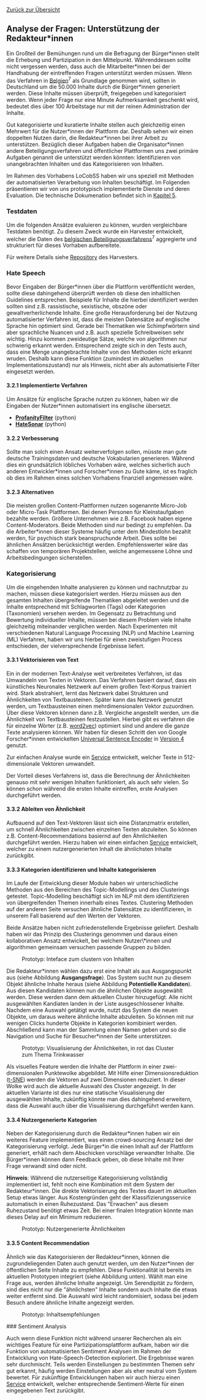 <div class="print-hide">
<a href="../HTML.html">Zurück zur Übersicht</a>
</div>

## Analyse der Fragen: Unterstützung der Redakteur\*innen

Ein Großteil der Bemühungen rund um die Befragung der Bürger\*innen stellt die Erhebung und Partizipation in den Mittelpunkt. Währenddessen sollte nicht vergessen werden, dass auch die Mitarbeiter\*innen bei der Handhabung der eintreffenden Fragen unterstützt werden müssen. Wenn das Verfahren in [Belgien](https://www.vraagvoordewetenschap.be/)<sup class="print ignore">7</sup> als Grundlage genommen wird, sollten in Deutschland um die 50.000 Inhalte durch die Bürger\*innen generiert werden. Diese Inhalte müssen überprüft, freigegeben und kategorisiert werden. Wenn jeder Frage nur eine Minute Aufmerksamkeit geschenkt wird, bedeutet dies über 100 Arbeitstage nur mit der reinen Administration der Inhalte.

Gut kategorisierte und kuratierte Inhalte stellen auch gleichzeitig einen Mehrwert für die Nutzer\*innen der Plattform dar. Deshalb sehen wir einen doppelten Nutzen darin, die Redakteur\*innen bei ihrer Arbeit zu unterstützen. Bezüglich dieser Aufgaben haben die Organisator\*innen andere Beteiligungsverfahren und öffentlicher Plattformen uns zwei primäre Aufgaben genannt die unterstützt werden könnten: Identifizieren von unangebrachten Inhalten und das Kategorisieren von Inhalten. 

Im Rahmen des Vorhabens LoCobSS haben wir uns speziell mit Methoden der automatisierten Verarbeitung von Inhalten beschäftigt. Im Folgenden präsentieren wir von uns prototypisch implementierte Dienste und deren Evaluation. Die technische Dokumenation befindet sich in <a class="local" href="chapter05.html">Kapitel 5</a>.

### Testdaten

Um die folgenden Ansätze evaluieren zu können, wurden vergleichbare Testdaten benötigt. Zu diesem Zweck wurde ein Harvester entwickelt, welcher die Daten des [belgischen Beteiligungsverfahrens](https://www.vraagvoordewetenschap.be/)<sup class="print ignore">7</sup> aggregierte und strukturiert für dieses Vorhaben aufbereitete.

Für weitere Details siehe [Repository](https://github.com/sebastian-meier/locobss-vraagvoordewetenschap-harvester)<sup class="print"></sup> des Harvesters.

### Hate Speech

Bevor Eingaben der Bürger\*innen über die Plattform veröffentlicht werden, sollte diese dahingehend überprüft werden ob diese den inhaltlichen Guidelines entsprechen. Beispiele für Inhalte die hierbei identifiziert werden sollten sind z.B. rassistische, sexistische, obszöne oder gewaltverherlichende Inhalte. Eine große Herausforderung bei der Nutzung automatisierter Verfahren ist, dass die meisten Datensätze auf englische Sprache hin optimiert sind. Gerade bei Thematiken wie Schimpfwörtern sind aber sprachliche Nuancen und z.B. auch spezielle Schreibweisen sehr wichtig. Hinzu kommen zweideutige Sätze, welche von algorithmen nur schwierig erkannt werden. Entsprechend zeigte sich in den Tests auch, dass eine Menge unangebrachte Inhalte von den Methoden nicht erkannt wruden. Deshalb kann diese Funktion (zumindest im aktuellen Implementationszustand) nur als Hinweis, nicht aber als automatisierte Filter eingesetzt werden.

#### 3.2.1 Implementierte Verfahren

Um Ansätze für englische Sprache nutzen zu können, haben wir die Eingaben der Nutzer\*innen automatisiert ins englische übersetzt.

- [**ProfanityFilter**](https://areebbeigh.github.io/profanityfilter/)<sup class="print"></sup> (python)
- [**HateSonar**](https://github.com/Hironsan/HateSonar)<sup class="print"></sup> (python)

#### 3.2.2 Verbesserung

Sollte man solch einen Ansatz weiterverfolgen sollen, müsste man gute deutsche Trainingsdaten und deutsche Vokabularien generieren. Während dies ein grundsätzlich löbliches Vorhaben wäre, welches sicherlich auch anderen Entwickler\*innen und Forscher\*innen zu Gute käme, ist es fraglich ob dies im Rahmen eines solchen Vorhabens finanziell angemessen wäre.

#### 3.2.3 Alternativen

Die meisten großen Content-Plattformen nutzen sogenannte Micro-Job oder Micro-Task Plattformen. Bei denen Personen für Kleinstaufgaben bezahlte werden. Größere Unternehmen wie z.B. Facebook haben eigene Content-Moderators. Beide Methoden sind nur bedingt zu empfehlen. Da die Arbeiter\*innen dieser Systeme häufig unter dem Mindestlohn bezahlt werden, für psychisch stark beanspruchunde Arbeit. Dies sollte bei ähnlichen Ansätzen berücksichtigt werden. Empfehlenswerter wäre das schaffen von temporären Projektstellen, welche angemessene Löhne und Arbeitsbedingungen sicherstellen.

### Kategorisierung

Um die eingehenden Inhalte analysieren zu können und nachnutzbar zu machen, müssen diese kategorisiert werden. Hierzu müssen aus den gesamten Inhalten übergreifende Thematiken abgeleitet werden und die Inhalte entsprechend mit Schlagworten (Tags) oder Kategorien (Taxonomien) versehen werden. Im Gegensatz zu Betrachtung und Bewertung individueller Inhalte, müssen bei diesem Problem viele Inhalte gleichzeitig miteinander verglichen werden. Nach Experimenten mit verschiedenen Natural Language Processing (NLP) und Machine Learning (ML) Verfahren, haben wir uns hierbei für einen zweistufigen Process entschieden, der vielversprechende Ergebnisse liefert.

#### 3.3.1 Vektorisieren von Text

Ein in der modernen Text-Analyse weit verbreitetes Verfahren, ist das Umwandeln von Texten in Vektoren. Das Verfahren basiert darauf, dass ein künstliches Neuronales Netzwerk auf einem großen Text-Korpus trainiert wird. Stark abstrahiert, lernt das Netzwerk dabei Strukturen und Ähnlichkeiten von Textbausteinen. Später kann das Netzwerk genutzt werden, um Textbausteinen einen mehrdimensionalen Vektor zuzuordnen. Über diese Vektoren können dann z.B. Vergleiche angestellt werden, um die Ähnlichkeit von Textbausteinen festzustellen. Hierbei gibt es verfahren die für einzelne Wörter (z.B. [word2vec](https://en.wikipedia.org/wiki/Word2vec)<sup class="print"></sup>) optimiert sind und andere die ganze Texte analysieren können. Wir haben für diesen Schritt den von Google Forscher\*innen entwickelten [Universal Sentence Encoder](https://arxiv.org/abs/1803.11175)<sup class="print"></sup> in [Version 4](https://tfhub.dev/google/universal-sentence-encoder/4)<sup class="print"></sup> genutzt.

Zur einfachen Analyse wurde ein [Service](https://github.com/sebastian-meier/LoCobSS-text-similarity-dataflow)<sup class="print"></sup> entwickelt, welcher Texte in 512-dimensionale Vektoren umwandelt.

Der Vorteil dieses Verfahrens ist, dass die Berechnung der Ähnlichkeiten genauso mit sehr wenigen Inhalten funktioniert, als auch sehr vielen. So können schon während die ersten Inhalte eintreffen, erste Analysen durchgeführt werden.

#### 3.3.2 Ableiten von Ähnlichkeit

Aufbauend auf den Text-Vektoren lässt sich eine Distanzmatrix erstellen, um schnell Ähnlichkeiten zwischen einzelnen Texten abzuleiten. So können z.B. Content-Recommendations basiernd auf den Ähnlichkeiten durchgeführt werden. Hierzu haben wir einen einfachen [Service](https://github.com/sebastian-meier/LoCobSS-text-similarity)<sup class="print"></sup> entwickelt, welcher zu einem nutzergenerierten Inhalt die ähnlichsten Inhalte zurückgibt.

#### 3.3.3 Kategorien identifizieren und Inhalte kategorisieren

Im Laufe der Entwicklung dieser Module haben wir unterschiedliche Methoden aus den Bereichen des Topic-Modellings und des Clusterings getestet. Topic-Modelling beschäftigt sich im NLP mit dem identifizieren von übergreifenden Themen innerhalb eines Textes. Clustering Methoden auf der anderen Seite versuchen ähnliche Datensätze zu identifizieren, in unserem Fall basierend auf den Werten der Vektoren.
<div class="page-break"></div>
Beide Ansätze haben nicht zufriedenstellende Ergebnisse geliefert. Deshalb haben wir das Prinzip des Clusterings genommen und daraus einen kollaborativen Ansatz entwickelt, bei welchem Nutzer\*innen und algorithmen gemeinsam versuchen passende Gruppen zu bilden.

<figure>
<figcaption>Prototyp: Inteface zum clustern von Inhalten</figcaption>
<center><img src="https://sebastian-meier.github.io/LoCobSS-documentation/assets/images/Cluster.png" alt="" /></center>
</figure>

Die Redakteur\*innen wählen dazu erst eine Inhalt als aus Ausgangspunkt aus (siehe Abbildung **Ausgangsfrage**). Das System sucht nun zu diesem Objekt ähnliche Inhalte heraus (siehe Abbildung **Potentielle Kandidaten**). Aus diesen Kandidaten können nun die ähnlichen Objekte ausgewählt werden. Diese werden dann dem aktuellen Cluster hinzugefügt. Alle nicht ausgewählten Kandiaten landen in der Liste ausgeschlossener Inhalte. Nachdem eine Auswahl getätigt wurde, nutzt das System die neuen Objekte, um daraus weitere ähnliche Inhalte abzuleiten. So können mit nur wenigen Clicks hunderte Objekte in Kategorien komibiniert werden. Abschließend kann man der Sammlung einen Namen geben und so die Navigation und Suche für Besucher\*innen der Seite unterstützen.

<figure>
<figcaption>Prototyp: Visualisierung der Ähnlichkeiten, in rot das Cluster zum Thema Trinkwasser</figcaption>
<center><img src="https://sebastian-meier.github.io/LoCobSS-documentation/assets/images/Cluster-vis.png" alt="" /></center>
</figure>

Als visuelles Feature werden die Inhalte der Plattform in einer zwei-dimensionalen Punktewolke abgebildet. Mit Hilfe einer Dimensionsreduktion ([t-SNE](https://en.wikipedia.org/wiki/T-distributed_stochastic_neighbor_embedding)<sup class="print"></sup>) werden die Vektoren auf zwei Dimensionen reduziert. In dieser Wolke wird auch die aktuelle Auswahl des Cluster angezeigt. In der aktuellen Variante ist dies nur eine statische Visualisierung der ausgewählten Inhalte, zukünftig könnte man dies dahingehend erweitern, dass die Auswahl auch über die Visualisierung durchgeführt werden kann.

#### 3.3.4 Nutzergenerierte Kategorien

Neben der Kategorisierung durch die Redakteur\*innen haben wir ein weiteres Feature implementiert, was einen crowd-sourcing Ansatz bei der Kategorisierung verfolgt. Jede Bürger\*in die einen Inhalt auf der Plattform generiert, erhält nach dem Abschicken vorschläge verwandter Inhalte. Die Bürger\*innen können dann Feedback geben, ob diese Inhalte mit Ihrer Frage verwandt sind oder nicht.

**Hinweis**: Während die nutzerseitige Kategorisierung vollständig implementiert ist, fehlt noch eine Kombination mit dem System der Redakteur\*innen. Die direkte Vektorisierung des Textes dauert im aktuellen Setup etwas länger. Aus Kostengründen geht der Klassifizierungsservice automatisch in einen Ruhezustand. Das "Erwachen" aus diesem Ruhezustand benötigt etwas Zeit. Bei einer finalen Integration könnte man dieses Delay auf ein Minimum reduzieren.

<figure>
<figcaption>Prototyp: Nutzergenerierte Ähnlichkeiten</figcaption>
<center><img src="https://sebastian-meier.github.io/LoCobSS-documentation/assets/images/crowd-sourcing.png" alt="" /></center>
</figure>

<div class="page-break"></div>

#### 3.3.5 Content Recommendation

Ähnlich wie das Kategorisieren der Redakteur\*innen, können die zugrundeliegenden Daten auch genutzt werden, um den Nutzer\*innen der öffentlichen Seite Inhalte zu empfehlen. Diese Funktionalität ist bereits im aktuellen Prototypen integriert (siehe Abbildung unten). Wählt man eine Frage aus, werden ähnliche Inhalte angezeigt. Um Serendipität zu fördern, sind dies nicht nur die "ähnlichsten" Inhalte sondern auch Inhalte die etwas weiter entfernt sind. Die Auswahl wird leicht randomisiert, sodass bei jedem Besuch andere ähnliche Inhalte angezeigt werden.

<figure>
<figcaption>Prototyp: Inhaltsempfehlungen</figcaption>
<center><img src="https://sebastian-meier.github.io/LoCobSS-documentation/assets/images/recommendation.png" alt="" /></center>
</figure>
<div class="page-break"></div>
### Sentiment Analysis

Auch wenn diese Funktion nicht während unserer Recherchen als ein wichtiges Feature für eine Partizipationsplattform aufkam, haben wir die Funktion von automatisierten Sentiment Analysen im Rahmen der Entwicklung von Hate-Speech-Detection exploriert. Die Ergebnisse waren sehr durchmischt. Teils werden Einstellungen zu bestimmten Themen sehr gut erkannt, häufig werden Einstellungen aber als eher neutral vom System bewertet. Für zukünftige Entwicklungen haben wir auch hierzu einen [Service](https://github.com/sebastian-meier/loCobSS-text-sentiment)<sup class="print"></sup> entwickelt, welcher entsprechende Sentiment-Werte für einen eingegebenen Text zurückgibt.
